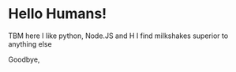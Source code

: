 # Hello Humans!

TBM here I like python, Node.JS and H
I find milkshakes superior to anything else 

Goodbye,
